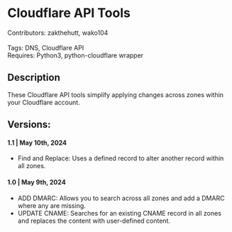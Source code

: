 # Cloudflare API Tools
Contributors: zakthehutt, wako104
<br/><br/>
Tags: DNS, Cloudflare API
<br/>
Requires: Python3, python-cloudflare wrapper

## Description
These Cloudflare API tools simplify applying changes across zones within your Cloudflare account.

## Versions:

#### 1.1 | May 10th, 2024
* Find and Replace: Uses a defined record to alter another record within all zones.

#### 1.0 | May 9th, 2024 
* ADD DMARC: Allows you to search across all zones and add a DMARC where any are missing.
* UPDATE CNAME: Searches for an existing CNAME record in all zones and replaces the content with user-defined content.
